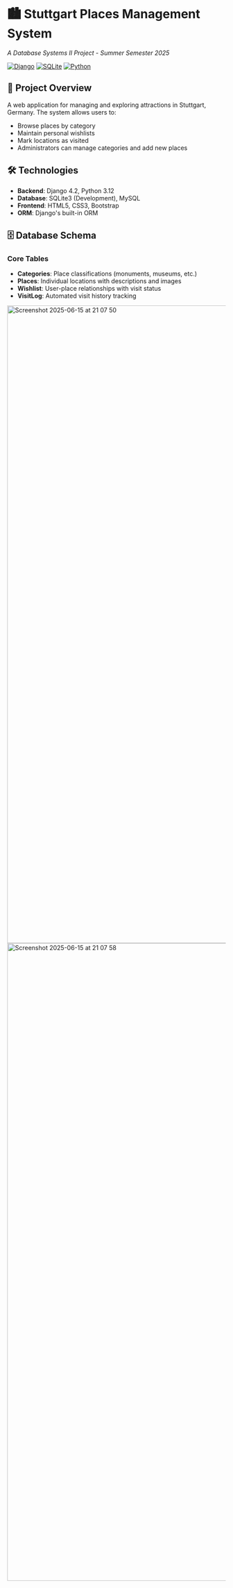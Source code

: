 # 🏙️ Stuttgart Places Management System

*A Database Systems II Project - Summer Semester 2025*

[![Django](https://img.shields.io/badge/Django-4.2-brightgreen)](https://www.djangoproject.com/)
[![SQLite](https://img.shields.io/badge/SQLite-3.43-blue)](https://www.sqlite.org/)
[![Python](https://img.shields.io/badge/Python-3.12-yellow)](https://www.python.org/)


## 📌 Project Overview
A web application for managing and exploring attractions in Stuttgart, Germany. The system allows users to:
- Browse places by category
- Maintain personal wishlists
- Mark locations as visited
- Administrators can manage categories and add new places

## 🛠️ Technologies
- **Backend**: Django 4.2, Python 3.12
- **Database**: SQLite3 (Development), MySQL 
- **Frontend**: HTML5, CSS3, Bootstrap
- **ORM**: Django's built-in ORM

## 🗄️ Database Schema
### Core Tables
- **Categories**: Place classifications (monuments, museums, etc.)
- **Places**: Individual locations with descriptions and images
- **Wishlist**: User-place relationships with visit status
- **VisitLog**: Automated visit history tracking

<img width="1470" alt="Screenshot 2025-06-15 at 21 07 50" src="https://github.com/user-attachments/assets/001b6090-8c90-4c82-8636-30c3e46cdbe7" />
<img width="1470" alt="Screenshot 2025-06-15 at 21 07 58" src="https://github.com/user-attachments/assets/703a6b1f-1a91-40a8-a655-2c231ace6771" />
